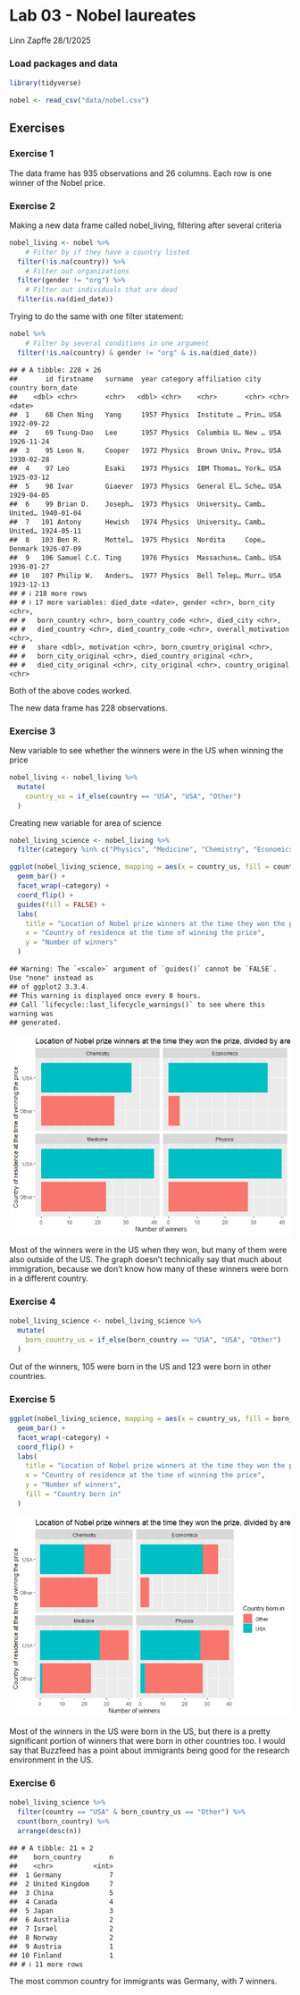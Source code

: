 Lab 03 - Nobel laureates
================
Linn Zapffe
28/1/2025

### Load packages and data

``` r
library(tidyverse) 
```

``` r
nobel <- read_csv("data/nobel.csv")
```

## Exercises

### Exercise 1

The data frame has 935 observations and 26 columns. Each row is one
winner of the Nobel price.

### Exercise 2

Making a new data frame called nobel_living, filtering after several
criteria

``` r
nobel_living <- nobel %>%
    # Filter by if they have a country listed
  filter(!is.na(country)) %>%
    # Filter out organizations
  filter(gender != "org") %>%
    # Filter out individuals that are dead
  filter(is.na(died_date))
```

Trying to do the same with one filter statement:

``` r
nobel %>%
    # Filter by several conditions in one argument
  filter(!is.na(country) & gender != "org" & is.na(died_date))
```

    ## # A tibble: 228 × 26
    ##       id firstname   surname  year category affiliation city  country born_date 
    ##    <dbl> <chr>       <chr>   <dbl> <chr>    <chr>       <chr> <chr>   <date>    
    ##  1    68 Chen Ning   Yang     1957 Physics  Institute … Prin… USA     1922-09-22
    ##  2    69 Tsung-Dao   Lee      1957 Physics  Columbia U… New … USA     1926-11-24
    ##  3    95 Leon N.     Cooper   1972 Physics  Brown Univ… Prov… USA     1930-02-28
    ##  4    97 Leo         Esaki    1973 Physics  IBM Thomas… York… USA     1925-03-12
    ##  5    98 Ivar        Giaever  1973 Physics  General El… Sche… USA     1929-04-05
    ##  6    99 Brian D.    Joseph…  1973 Physics  University… Camb… United… 1940-01-04
    ##  7   101 Antony      Hewish   1974 Physics  University… Camb… United… 1924-05-11
    ##  8   103 Ben R.      Mottel…  1975 Physics  Nordita     Cope… Denmark 1926-07-09
    ##  9   106 Samuel C.C. Ting     1976 Physics  Massachuse… Camb… USA     1936-01-27
    ## 10   107 Philip W.   Anders…  1977 Physics  Bell Telep… Murr… USA     1923-12-13
    ## # ℹ 218 more rows
    ## # ℹ 17 more variables: died_date <date>, gender <chr>, born_city <chr>,
    ## #   born_country <chr>, born_country_code <chr>, died_city <chr>,
    ## #   died_country <chr>, died_country_code <chr>, overall_motivation <chr>,
    ## #   share <dbl>, motivation <chr>, born_country_original <chr>,
    ## #   born_city_original <chr>, died_country_original <chr>,
    ## #   died_city_original <chr>, city_original <chr>, country_original <chr>

Both of the above codes worked.

The new data frame has 228 observations.

### Exercise 3

New variable to see whether the winners were in the US when winning the
price

``` r
nobel_living <- nobel_living %>%
  mutate(
    country_us = if_else(country == "USA", "USA", "Other")
  )
```

Creating new variable for area of science

``` r
nobel_living_science <- nobel_living %>%
  filter(category %in% c("Physics", "Medicine", "Chemistry", "Economics"))
```

``` r
ggplot(nobel_living_science, mapping = aes(x = country_us, fill = country_us)) +
  geom_bar() +
  facet_wrap(~category) +
  coord_flip() +
  guides(fill = FALSE) +
  labs(
    title = "Location of Nobel prize winners at the time they won the prize, divided by area",
    x = "Country of residence at the time of winning the price",
    y = "Number of winners"
  )
```

    ## Warning: The `<scale>` argument of `guides()` cannot be `FALSE`. Use "none" instead as
    ## of ggplot2 3.3.4.
    ## This warning is displayed once every 8 hours.
    ## Call `lifecycle::last_lifecycle_warnings()` to see where this warning was
    ## generated.

![](lab-03_files/figure-gfm/plot_box_area-1.png)<!-- -->

Most of the winners were in the US when they won, but many of them were
also outside of the US. The graph doesn’t technically say that much
about immigration, because we don’t know how many of these winners were
born in a different country.

### Exercise 4

``` r
nobel_living_science <- nobel_living_science %>%
  mutate(
    born_country_us = if_else(born_country == "USA", "USA", "Other")
  )
```

Out of the winners, 105 were born in the US and 123 were born in other
countries.

### Exercise 5

``` r
ggplot(nobel_living_science, mapping = aes(x = country_us, fill = born_country_us)) +
  geom_bar() +
  facet_wrap(~category) +
  coord_flip() +
  labs(
    title = "Location of Nobel prize winners at the time they won the prize, divided by area and the country they were born in",
    x = "Country of residence at the time of winning the price",
    y = "Number of winners",
    fill = "Country born in"
  )
```

![](lab-03_files/figure-gfm/plot_area_and_born-1.png)<!-- -->

Most of the winners in the US were born in the US, but there is a pretty
significant portion of winners that were born in other countries too. I
would say that Buzzfeed has a point about immigrants being good for the
research environment in the US.

### Exercise 6

``` r
nobel_living_science %>% 
  filter(country == "USA" & born_country_us == "Other") %>%
  count(born_country) %>%
  arrange(desc(n))
```

    ## # A tibble: 21 × 2
    ##    born_country       n
    ##    <chr>          <int>
    ##  1 Germany            7
    ##  2 United Kingdom     7
    ##  3 China              5
    ##  4 Canada             4
    ##  5 Japan              3
    ##  6 Australia          2
    ##  7 Israel             2
    ##  8 Norway             2
    ##  9 Austria            1
    ## 10 Finland            1
    ## # ℹ 11 more rows

The most common country for immigrants was Germany, with 7 winners.
